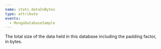```yaml
---
name: stats.dataInBytes
type: attribute
events:
  - MongoDatabaseSample
---
```


The total size of the data held in this database including the padding factor, in bytes.